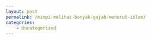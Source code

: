 ```yaml
---
layout: post
permalink: /mimpi-melihat-banyak-gajah-menurut-islam/
categories:
    - Uncategorized
---
```


